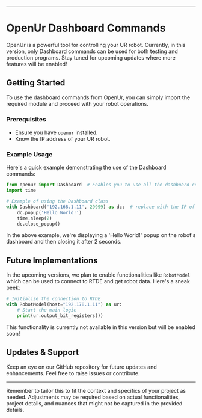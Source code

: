 
---

# OpenUr Dashboard Commands

OpenUr is a powerful tool for controlling your UR robot. Currently, in this version, only Dashboard commands can be used for both testing and production programs. Stay tuned for upcoming updates where more features will be enabled!

## Getting Started

To use the dashboard commands from OpenUr, you can simply import the required module and proceed with your robot operations.

### Prerequisites

- Ensure you have `openur` installed.
- Know the IP address of your UR robot.

### Example Usage

Here's a quick example demonstrating the use of the Dashboard commands:

```python
from openur import Dashboard  # Enables you to use all the dashboard commands of the robot.
import time

# Example of using the Dashboard class
with Dashboard('192.168.1.11', 29999) as dc:  # replace with the IP of your robot
    dc.popup('Hello World!')
    time.sleep(2)
    dc.close_popup()
```

In the above example, we're displaying a 'Hello World!' popup on the robot's dashboard and then closing it after 2 seconds.

## Future Implementations

In the upcoming versions, we plan to enable functionalities like `RobotModel` which can be used to connect to RTDE and get robot data. Here's a sneak peek:

```python
# Initialize the connection to RTDE
with RobotModel(host="192.178.1.11") as ur:
    # Start the main logic
    print(ur.output_bit_registers())
```

This functionality is currently not available in this version but will be enabled soon!

## Updates & Support

Keep an eye on our GitHub repository for future updates and enhancements. Feel free to raise issues or contribute.

---

Remember to tailor this to fit the context and specifics of your project as needed. Adjustments may be required based on actual functionalities, project details, and nuances that might not be captured in the provided details.